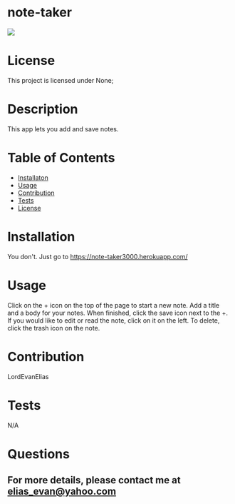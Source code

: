 # note-taker

  <img src="https://img.shields.io/badge/license-None-blue.svg">
   
  
  # License 
  
  This project is licensed under None;
  
  # Description
  This app lets you add and save notes.
  
  # Table of Contents
   * [Installaton](#installation)
   * [Usage](#usage)
   * [Contribution](#contribution)
   * [Tests](#tests)
  * [License](#license)

# Installation

You don't. Just go to https://note-taker3000.herokuapp.com/

# Usage

Click on the + icon on the top of the page to start a new note. Add a title and a body for your notes. When finished, click the save icon next to the +. If you would like to edit or read the note, click on it on the left. To delete, click the trash icon on the note.

# Contribution

LordEvanElias

# Tests

N/A

# Questions

## For more details, please contact me at elias_evan@yahoo.com
